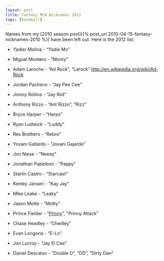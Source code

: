 ```yaml
---
layout: post
title: Fantasy MLB Nicknames 2012
tags: [baseball]
---
```


Names from my [2010 season post]({% post_url 2010-04-15-fantasy-nicknames-2010 %}) have been left out. Here is the 2012 list: 

+ Yadier Molina - “Yadie Mo”
+ Miguel Montero - “Monty”
+ Adam Laroche - “Ad Rock”, “Larock” http://en.wikipedia.org/wiki/Ad-Rock
+ Jordan Pacheco - “Jay Pee Cee”
+ Jimmy Rollins - “Jay Roll”
+ Anthony Rizzo - “Ant Rizzo”, “Rizz”
+ Bryce Harper - “Harps”
+ Ryan Ludwick - “Luddy”
+ Rex Brothers - “Rebro”
+ Yovani Gallardo - “Jovani Gajardo”
+ Jon Niese - “Neesy”
+ Jonathan Papelbon - “Pappy”
+ Starlin Castro - “Starcast”
+ Kenley Jansen - “Kay Jay”
+ Mike Leake - “Leaky”
+ Jason Motte - “Motty”
+ Prince Fielder - “[Prinny][0]”, “Prinny Attack”
+ Chase Headley - “Chedley”
+ Evan Longoria - “E-Lo”
+ Jon Lucroy - “Jay El Cee”
+ Daniel Descalso - “Double D”, “DD”, “Dirty Dan”

  [0]: http://en.wikipedia.org/wiki/Prinny